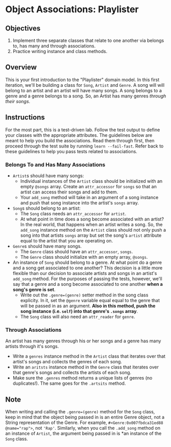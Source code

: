 # Object Associations: Playlister

## Objectives

1. Implement three separate classes that relate to one another via belongs to, has many and through associations.
2. Practice writing instance and class methods.  


## Overview

This is your first introduction to the "Playlister" domain model. In this first iteration, we'll be building a class for `Song`, `Artist` and `Genre`. A song will will belong to an artist and an artist will have many songs. A song belongs to a genre and a genre belongs to a song. So, an Artist has many genres *through their songs*.


## Instructions

For the most part, this is a test-driven lab. Follow the test output to define your classes with the appropriate attributes. The guidelines below are meant to help you build the associations. Read them through first, then proceed through the test suite by running `learn --fail-fast`. Refer back to these guidelines to help you pass tests related to associations. 

### Belongs To and Has Many Associations 

* `Artist`s should have many songs: 
  * Individual instances of the `Artist` class should be initialized with an empty `@songs` array. Create an `attr_accessor` for `songs` so that an artist can access their songs and add to them. 
  * Your `add_song` method will take in an argument of a song instance and push that song instance into the artist's `songs` array. 
* `Song`s should belong to an artist: 
  * The `Song` class needs an `attr_accessor` for `artist`.
  * At what point in time does a song become associated with an artist? In the real world, that happens when an artist writes a song. So, the `add_song` instance method on the `Artist` class should not only push a song into that artists `songs` array but set the song's `artist` attribute equal to the artist that you are operating on. 
* `Genre`s should have many songs.
  * The `Genre` class should have an `attr_accessor`, `songs`.
  * The `Genre` class should initialize with an empty array, `@songs`.
* An instance of `Song` should belong to a genre. At what point do a genre and a song get associated to one another? This decision is a little more flexible than our decision to associate artists and songs in an artist's `add_song` method. For the purposes of passing the tests, however, we'll say that a genre and a song become associated to one another **when a song's genre is set**. 
  * Write out the `.genre=(genre)` setter method in the song class explicity. In it, set the `@genre` variable equal equal to the genre that will be passed in as an argument. **Also in this method, push the song instance (i.e. `self`) into that genre's `.songs` array**. 
  * The `Song` class will also need an `attr_reader` for `genre`.

### Through Associations 

An artist has many genres through his or her songs and a genre has many artists through it's songs. 

* Write a `genres` instance method in the `Artist` class that iterates over that artist's songs and collects the genres of each song. 
* Write an `aritsts` instance method in the `Genre` class that iterates over that genre's songs and collects the artists of each song. 
* Make sure the `.genres` method returns a unique lists of genres (no duplicates!). The same goes for the `.artsits` method. 

## Note

When writing and calling the `.genre=(genre)` method for the `Song` class, keep in mind that the object being passed in is an entire Genre object, not a String representation of the Genre. For example, `#<Genre:0x007fbdca31ed88 @name="rap">`, not `'Rap'`. Similarly, when you call the `.add_song` method on an instance of `Artist`, the argument being passed in is *an instance of the `Song` class.

